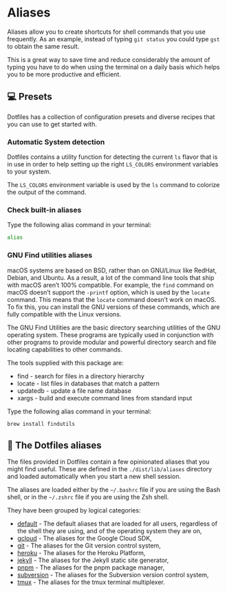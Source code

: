 # Aliases

Aliases allow you to create shortcuts for shell commands that you use
frequently. As an example, instead of typing `git status` you could type `gst`
to obtain the same result.

This is a great way to save time and reduce considerably the amount of typing
you have to do when using the terminal on a daily basis which helps you to be
more productive and efficient.

## 💻 Presets

Dotfiles has a collection of configuration presets and diverse recipes that you
can use to get started with.

### Automatic System detection

Dotfiles contains a utility function for detecting the current `ls` flavor that
is in use in order to help setting up the right `LS_COLORS` environment
variables to your system.

The `LS_COLORS` environment variable is used by the `ls` command to colorize the
output of the command.

### Check built-in aliases

Type the following alias command in your terminal:

```bash
alias
```

### GNU Find utilities aliases

macOS systems are based on BSD, rather than on GNU/Linux like RedHat, Debian,
and Ubuntu. As a result, a lot of the command line tools that ship with macOS
aren’t 100% compatible. For example, the `find` command on macOS doesn’t support
the `-printf` option, which is used by the `locate` command. This means that the
`locate` command doesn’t work on macOS. To fix this, you can install the GNU
versions of these commands, which are fully compatible with the Linux versions.

The GNU Find Utilities are the basic directory searching utilities of the GNU
operating system. These programs are typically used in conjunction with other
programs to provide modular and powerful directory search and file locating
capabilities to other commands.

The tools supplied with this package are:

- find - search for files in a directory hierarchy
- locate - list files in databases that match a pattern
- updatedb - update a file name database
- xargs - build and execute command lines from standard input

Type the following alias command in your terminal:

```bash
brew install findutils
```

## 💠 The Dotfiles aliases

The files provided in Dotfiles contain a few opinionated aliases that you might
find useful. These are defined in the `./dist/lib/aliases` directory and loaded
automatically when you start a new shell session.

The aliases are loaded either by the `~/.bashrc` file if you are using the Bash
shell, or in the `~/.zshrc` file if you are using the Zsh shell.

They have been grouped by logical categories:

- [default][default] - The default aliases that are loaded for all users,
  regardless of the shell they are using, and of the operating system they are
  on,
- [gcloud][gcloud] - The aliases for the Google Cloud SDK,
- [git][git] - The aliases for the Git version control system,
- [heroku][heroku] - The aliases for the Heroku Platform,
- [jekyll][jekyll] - The aliases for the Jekyll static site generator,
- [pnpm][pnpm] - The aliases for the pnpm package manager,
- [subversion][subversion] - The aliases for the Subversion version control
  system,
- [tmux][tmux] - The aliases for the tmux terminal multiplexer.

[default]: ./default/
[gcloud]: ./gcloud/
[git]: ./git/
[heroku]: ./heroku/
[jekyll]: ./jekyll/
[pnpm]: ./pnpm/
[subversion]: ./subversion/
[tmux]: ./tmux/
